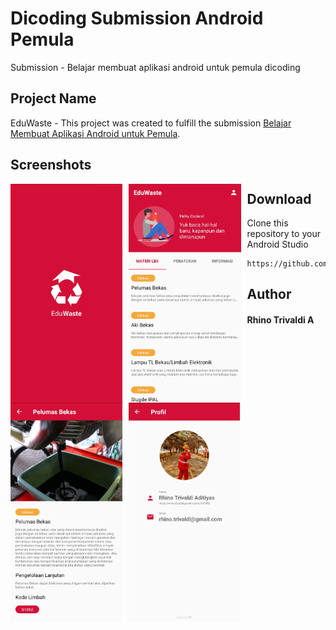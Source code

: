 # Dicoding Submission Android Pemula
Submission - Belajar membuat aplikasi android untuk pemula dicoding

## Project Name
EduWaste - This project was created to fulfill the submission [Belajar Membuat Aplikasi Android untuk Pemula](https://www.dicoding.com/academies/51).

## Screenshots
<img src="IMG_20200420_174501.jpg" 
alt="Splash Screen"
     style="float: left; margin-right: 10px;"
     height="350" /> <img src="IMG_20200420_174516.jpg" alt="Home Screen"
     style="float: left; margin-right: 10px;"
     height="350" /> <img src="IMG_20200420_174530.jpg" alt="Detail Screen"
     style="float: left; margin-right: 10px;"
     height="350" /> <img src="IMG_20200420_174541.jpg" alt="About Screen"
     style="float: left; margin-right: 10px;"
     height="350" />
     
## Download
Clone this repository to your Android Studio
```
https://github.com/rhinotrivaldi/EduWaste.git
```
     
## Author
#### Rhino Trivaldi A
